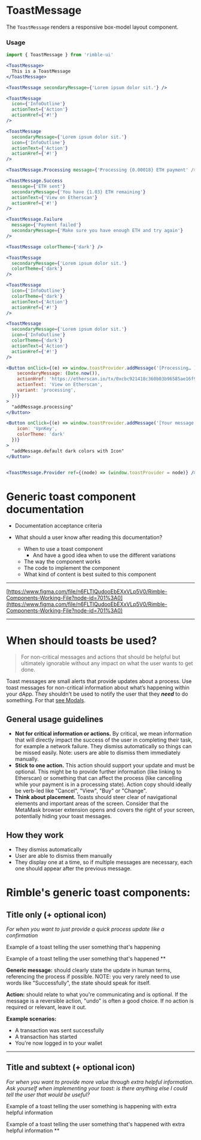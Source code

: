# ToastMessage
The `ToastMessage` renders a responsive box-model layout component.

<!-- STORY -->

### Usage
```jsx
import { ToastMessage } from 'rimble-ui'
```

<!-- component example here -->
```jsx
<ToastMessage>
  This is a ToastMessage
</ToastMessage>

<ToastMessage secondaryMessage={'Lorem ipsum dolor sit.'} />

<ToastMessage
  icon={'InfoOutline'}
  actionText={'Action'}
  actionHref={'#!'}
/>

<ToastMessage
  secondaryMessage={'Lorem ipsum dolor sit.'}
  icon={'InfoOutline'}
  actionText={'Action'}
  actionHref={'#!'}
/>

<ToastMessage.Processing message={'Processing {0.00018} ETH payment' />

<ToastMessage.Success
  message={'ETH sent'}
  secondaryMessage={'You have {1.03} ETH remaining'}
  actionText={'View on Etherscan'}
  actionHref={'#!'}
/>

<ToastMessage.Failure
  message={'Payment failed'}
  secondaryMessage={'Make sure you have enough ETH and try again'}
/>

<ToastMessage colorTheme={'dark'} />

<ToastMessage
  secondaryMessage={'Lorem ipsum dolor sit.'}
  colorTheme={'dark'}
/>

<ToastMessage
  icon={'InfoOutline'}
  colorTheme={'dark'}
  actionText={'Action'}
  actionHref={'#!'}
/>

<ToastMessage
  secondaryMessage={'Lorem ipsum dolor sit.'}
  icon={'InfoOutline'}
  colorTheme={'dark'}
  actionText={'Action'}
  actionHref={'#!'}
/>

<Button onClick={(e) => window.toastProvider.addMessage('[Processing… ]', {
    secondaryMessage: (Date.now()),
    actionHref: 'https://etherscan.io/tx/0xcbc921418c360b03b96585ae16f906cbd48c8d6c2cc7b82c6db430390a9fcfed',
    actionText: 'View on Etherscan',
    variant: 'processing',
  })}
>
  "addMessage.processing"
</Button>

<Button onClick={(e) => window.toastProvider.addMessage('[Your message here… ]', {
    icon: 'VpnKey',
    colorTheme: 'dark'
  })}
>
  "addMessage.default dark colors with Icon"
</Button>


<ToastMessage.Provider ref={(node) => (window.toastProvider = node)} />
```

# Generic toast component documentation

- Documentation acceptance criteria

- What should a user know after reading this documentation?
    - When to use a toast component
        - And have a good idea when to use the different variations
    - The way the component works
    - The code to implement the component
    - What kind of content is best suited to this component

---

[https://www.figma.com/file/n6FLTlQudooEbEXxVLp5V0/Rimble-Components-Working-File?node-id=701%3A0](https://www.figma.com/file/n6FLTlQudooEbEXxVLp5V0/Rimble-Components-Working-File?node-id=701%3A0)

---

# **When should toasts be used?**

> For non-critical messages and actions that should be helpful but ultimately ignorable without any impact on what the user wants to get done.

Toast messages are small alerts that provide updates about a process. Use toast messages for non-critical information about what’s happening within your dApp. They shouldn't be used to notify the user that they ***need*** to do something. For that [see Modals](#).

## General usage guidelines

- **Not for critical information or actions.** By critical, we mean information that will directly impact the success of the user in completing their task, for example a network failure. They dismiss automatically so things can be missed easily. Note: users are able to dismiss them immediately manually.
- **Stick to one action.** This action should support your update and must be optional. This might be to provide further information (like linking to Etherscan) or something that can affect the process (like cancelling while your payment is in a processing state). Action copy should ideally be verb-led like "Cancel", "View", "Buy" or "Change".
- **Think about placement.** Toasts should steer clear of navigational elements and important areas of the screen. Consider that the MetaMask browser extension opens and covers the right of your screen, potentially hiding your toast messages.

## How they work

- They dismiss automatically
- User are able to dismiss them manually
- They display one at a time, so if multiple messages are necessary, each one should appear after the previous message.

# Rimble's generic toast components:

## Title only (+ optional icon)

*For when you want to just provide a quick process update like a confirmation*

Example of a toast telling the user something that's happening

Example of a toast telling the user something that's happened
**

**Generic message:** should clearly state the update in human terms, referencing the process if possible. NOTE: you very rarely need to use words like "Successfully", the state should speak for itself.

**Action:** should relate to what you're communicating and is optional. If the message is a reversible action, "undo" is often a good choice. If no action is required or relevant, leave it out.

**Example scenarios:**

- A transaction was sent successfully
- A transaction has started
- You're now logged in to your wallet

---

## Title and subtext (+ optional icon)

*For when you want to provide more value through extra helpful information. Ask yourself when implementing your toast: is there anything else I could tell the user that would be useful?*

Example of a toast telling the user something is happening with extra helpful information

Example of a toast telling the user something that's happened with extra helpful information
**
